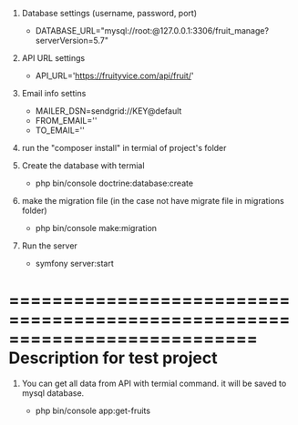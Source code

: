 1. Database settings (username, password, port)

   - DATABASE_URL="mysql://root:@127.0.0.1:3306/fruit_manage?serverVersion=5.7"

2. API URL settings

    - API_URL='https://fruityvice.com/api/fruit/'

3. Email info settins

    - MAILER_DSN=sendgrid://KEY@default
    - FROM_EMAIL=''
    - TO_EMAIL=''

4. run the "composer install" in termial of project's folder

5. Create the database with termial

    - php bin/console doctrine:database:create

6. make the migration file (in the case not have migrate file in migrations folder)

    - php bin/console make:migration

7. Run the server 

    - symfony server:start


===========================================================================
Description for test project
===========================================================================

1.  You can get all data from API with termial command.
    it will be saved to mysql database.

    - php bin/console app:get-fruits


